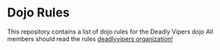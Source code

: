 Dojo Rules
==========

This repository contains a list of dojo rules for the Deadly Vipers dojo
All members should read the rules
[deadlyvipers organization!](https://github.com/deadlyvipers)


